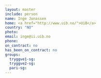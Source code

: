 ```yaml
---
layout: master
include: person
name: Inge Jonassen
home: <a href="http://www.uib.no/">UiB</a>
country: "NO"
photo:
email: inge@ii.uib.no
phone:
on_contract: no
has_been_on_contract: no
groups:
  tryggve1-sg:
  tryggve2-sg:
  pari-sg:
---
```

